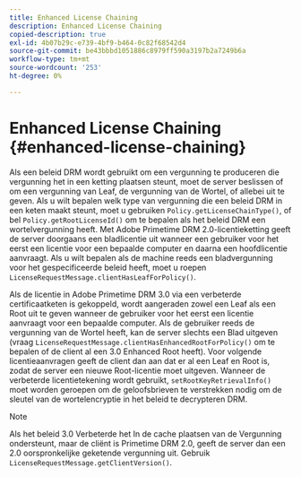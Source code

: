 ```yaml
---
title: Enhanced License Chaining
description: Enhanced License Chaining
copied-description: true
exl-id: 4b07b29c-e739-4bf9-b464-0c82f68542d4
source-git-commit: be43bbbd1051886c8979ff590a3197b2a7249b6a
workflow-type: tm+mt
source-wordcount: '253'
ht-degree: 0%

---
```


# Enhanced License Chaining {#enhanced-license-chaining}

Als een beleid DRM wordt gebruikt om een vergunning te produceren die vergunning het in een ketting plaatsen steunt, moet de server beslissen of om een vergunning van Leaf, de vergunning van de Wortel, of allebei uit te geven. Als u wilt bepalen welk type van vergunning die een beleid DRM in een keten maakt steunt, moet u gebruiken `Policy.getLicenseChainType()`, of bel `Policy.getRootLicenseId()` om te bepalen als het beleid DRM een wortelvergunning heeft. Met Adobe Primetime DRM 2.0-licentieketting geeft de server doorgaans een bladlicentie uit wanneer een gebruiker voor het eerst een licentie voor een bepaalde computer en daarna een hoofdlicentie aanvraagt. Als u wilt bepalen als de machine reeds een bladvergunning voor het gespecificeerde beleid heeft, moet u roepen `LicenseRequestMessage.clientHasLeafForPolicy()`.

Als de licentie in Adobe Primetime DRM 3.0 via een verbeterde certificaatketen is gekoppeld, wordt aangeraden zowel een Leaf als een Root uit te geven wanneer de gebruiker voor het eerst een licentie aanvraagt voor een bepaalde computer. Als de gebruiker reeds de vergunning van de Wortel heeft, kan de server slechts een Blad uitgeven (vraag `LicenseRequestMessage.clientHasEnhancedRootForPolicy()` om te bepalen of de client al een 3.0 Enhanced Root heeft). Voor volgende licentieaanvragen geeft de client dan aan dat er al een Leaf en Root is, zodat de server een nieuwe Root-licentie moet uitgeven. Wanneer de verbeterde licentietekening wordt gebruikt, `setRootKeyRetrievalInfo()` moet worden geroepen om de geloofsbrieven te verstrekken nodig om de sleutel van de wortelencryptie in het beleid te decrypteren DRM.

>[!NOTE]
>
>Als het beleid 3.0 Verbeterde het In de cache plaatsen van de Vergunning ondersteunt, maar de cliënt is Primetime DRM 2.0, geeft de server dan een 2.0 oorspronkelijke geketende vergunning uit. Gebruik `LicenseRequestMessage.getClientVersion()`.
